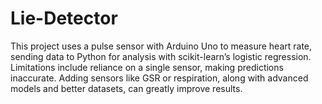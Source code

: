 # Lie-Detector
This project uses a pulse sensor with Arduino Uno to measure heart rate, sending data to Python for analysis with scikit-learn’s logistic regression. Limitations include reliance on a single sensor, making predictions inaccurate. Adding sensors like GSR or respiration, along with advanced models and better datasets, can greatly improve results.
